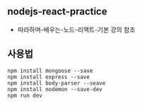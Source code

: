 ## nodejs-react-practice

- 따라하며-배우는-노드-리액트-기본 강의 참조


## 사용법
```
npm install mongoose --save
npm install express --save
npm install body-parser --seave
npm install nodemon --save-dev
npm run dev
```
